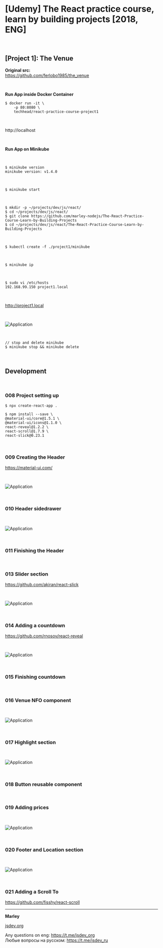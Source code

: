 # [Udemy] The React practice course, learn by building projects [2018, ENG]

<br/>

## [Project 1]: The Venue

**Original src:**  
https://github.com/ferlobo1985/the_venue

<br/>

**Run App inside Docker Container**

```
$ docker run -it \
    -p 80:8080 \
    techhead/react-practice-course-project1
```

<br/>

http://localhost

<br/>

**Run App on Minikube**

<br/>

    $ minikube version
    minikube version: v1.4.0

<br/>

    $ minikube start

<br/>

    $ mkdir -p ~/projects/dev/js/react/
    $ cd ~/projects/dev/js/react/
    $ git clone https://github.com/marley-nodejs/The-React-Practice-Course-Learn-by-Building-Projects
    $ cd ~/projects/dev/js/react/The-React-Practice-Course-Learn-by-Building-Projects

<br/>

    $ kubectl create -f ./project1/minikube

<br/>

    $ minikube ip

<br/>

    $ sudo vi /etc/hosts
    192.168.99.150 project1.local

<br/>

http://project1.local

<br/>

![Application](../img/pic-01-final.png?raw=true)

<br/>

    // stop and delete minikube
    $ minikube stop && minikube delete

<br/>

## Development

<br/>

### 008 Project setting up

    $ npx create-react-app .

    $ npm install --save \
    @material-ui/core@1.5.1 \
    @material-ui/icons@1.1.0 \
    react-reveal@1.2.2 \
    react-scroll@1.7.9 \
    react-slick@0.23.1

<br/>

### 009 Creating the Header

https://material-ui.com/

<br/>

![Application](../img/pic-01-01.png?raw=true)

<br/>

### 010 Header sidedrawer

<br/>

![Application](../img/pic-01-02.png?raw=true)

<br/>

### 011 Finishing the Header

<br/>

### 013 Slider section

https://github.com/akiran/react-slick

<br/>

![Application](../img/pic-01-03.png?raw=true)

<br/>

### 014 Adding a countdown

https://github.com/rnosov/react-reveal

<br/>

![Application](../img/pic-01-04.png?raw=true)

<br/>

### 015 Finishing countdown

<br/>

### 016 Venue NFO component

<br/>

![Application](../img/pic-01-05.png?raw=true)

<br/>

### 017 Highlight section

<br/>

![Application](../img/pic-01-06.png?raw=true)

<br/>

### 018 Button reusable component

<br/>

### 019 Adding prices

<br/>

![Application](../img/pic-01-07.png?raw=true)

<br/>

### 020 Footer and Location section

<br/>

![Application](../img/pic-01-08.png?raw=true)

<br/>

### 021 Adding a Scroll To

https://github.com/fisshy/react-scroll

---

**Marley**

<a href="https://jsdev.org">jsdev.org</a>

Any questions on eng: https://t.me/jsdev_org  
Любые вопросы на русском: https://t.me/jsdev_ru
